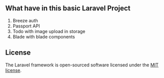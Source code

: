 

## What have in this basic Laravel Project

1. Breeze auth
2. Passport API
3. Todo with image upload in storage
4. Blade with blade components 




## License

The Laravel framework is open-sourced software licensed under the [MIT license](https://opensource.org/licenses/MIT).
